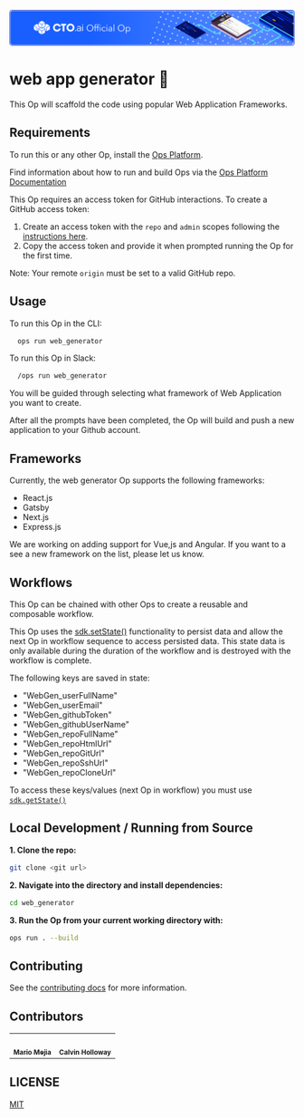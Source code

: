 ![](https://raw.githubusercontent.com/cto-ai/aws/master/assets/banner.png)

# web app generator 🚀

This Op will scaffold the code using popular Web Application Frameworks.

## Requirements

To run this or any other Op, install the [Ops Platform](https://cto.ai/platform).

Find information about how to run and build Ops via the [Ops Platform Documentation](https://cto.ai/docs/overview)

This Op requires an access token for GitHub interactions. To create a GitHub access token:

1. Create an access token with the `repo` and `admin` scopes following the [instructions here](https://help.github.com/en/articles/creating-a-personal-access-token-for-the-command-line).
2. Copy the access token and provide it when prompted running the Op for the first time.

Note:  Your remote `origin` must be set to a valid GitHub repo.

## Usage

To run this Op in the CLI:

```bash
  ops run web_generator
```

To run this Op in Slack:

```bash
  /ops run web_generator
```

You will be guided through selecting what framework of Web Application you want to create.

After all the prompts have been completed, the Op will build and push a new application to your Github account.

## Frameworks

Currently, the web generator Op supports the following frameworks:

- React.js
- Gatsby
- Next.js
- Express.js

We are working on adding support for Vue,js and Angular. If you want to a see a new framework on the list, please let us know.

## Workflows

This Op can be chained with other Ops to create a reusable and composable workflow.

This Op uses the [sdk.setState()](https://cto.ai/docs/sdk-api/sdk#sdksetstate) functionality to persist data and allow the next Op in workflow sequence to access persisted data. This state data is only available during the duration of the workflow and is destroyed with the workflow is complete.

The following keys are saved in state:

- "WebGen_userFullName"
- "WebGen_userEmail"
- "WebGen_githubToken"
- "WebGen_githubUserName"
- "WebGen_repoFullName"
- "WebGen_repoHtmlUrl"
- "WebGen_repoGitUrl"
- "WebGen_repoSshUrl"
- "WebGen_repoCloneUrl"

To access these keys/values (next Op in workflow) you must use [`sdk.getState()`](https://cto.ai/docs/sdk-api/sdk#sdkgetstate)

## Local Development / Running from Source

**1. Clone the repo:**

```bash
git clone <git url>
```

**2. Navigate into the directory and install dependencies:**

```bash
cd web_generator
```

**3. Run the Op from your current working directory with:**

```bash
ops run . --build
```

## Contributing

See the [contributing docs](CONTRIBUTING.md) for more information.

## Contributors

<table>
  <tr>
    <td align="center"><a href="https://github.com/jmariomejiap"><img src="https://avatars3.githubusercontent.com/u/22829270?s=400&u=8b174cca1b78aaeea49f8db44fe7050d9d7e4227&v=4" width="100px;" alt=""/><br /><sub><b>Mario Mejia</b></sub></a><br/></td>
    <td align="center"><a href="https://github.com/CalHoll"><img src="https://avatars3.githubusercontent.com/u/21090765?s=400&v=4" width="100px;" alt=""/><br /><sub><b>Calvin Holloway</b></sub></a><br/></td>
  </tr>
</table>

## LICENSE

[MIT](LICENSE.txt)